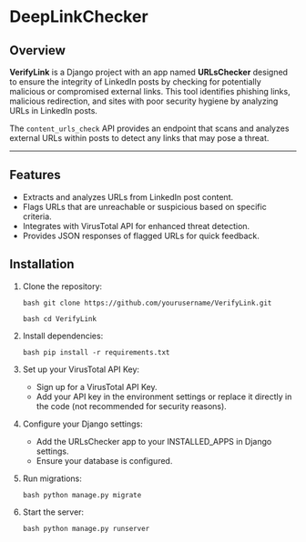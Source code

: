 # DeepLinkChecker

## Overview

**VerifyLink** is a Django project with an app named **URLsChecker** designed to ensure the integrity of LinkedIn posts by checking for potentially malicious or compromised external links. This tool identifies phishing links, malicious redirection, and sites with poor security hygiene by analyzing URLs in LinkedIn posts.

The `content_urls_check` API provides an endpoint that scans and analyzes external URLs within posts to detect any links that may pose a threat.

---

## Features

- Extracts and analyzes URLs from LinkedIn post content.
- Flags URLs that are unreachable or suspicious based on specific criteria.
- Integrates with VirusTotal API for enhanced threat detection.
- Provides JSON responses of flagged URLs for quick feedback.

## Installation

1. Clone the repository:

   ```bash git clone https://github.com/yourusername/VerifyLink.git ```
   
   ```bash cd VerifyLink ```

3. Install dependencies:

    ```bash pip install -r requirements.txt ```

4. Set up your VirusTotal API Key:
    - Sign up for a VirusTotal API Key.
    - Add your API key in the environment settings or replace it directly in the code (not recommended for security reasons).

5. Configure your Django settings:
    - Add the URLsChecker app to your INSTALLED_APPS in Django settings.
    - Ensure your database is configured.

6. Run migrations:

    ```bash python manage.py migrate ```

7. Start the server:

    ```bash python manage.py runserver ```
